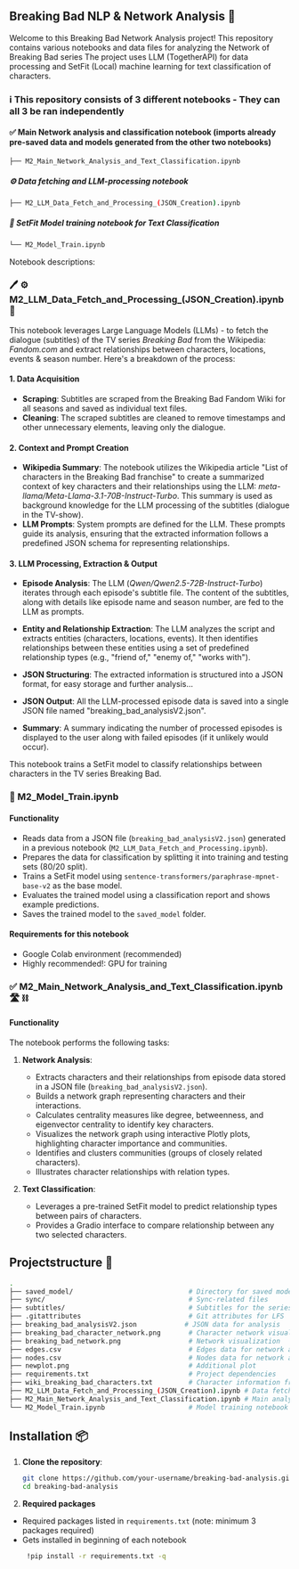 
## Breaking Bad NLP & Network Analysis 🎯
Welcome to this Breaking Bad Network Analysis project! 
This repository contains various notebooks and data files for analyzing the Network of Breaking Bad series 
The project uses LLM (TogetherAPI) for data processing and SetFit (Local) machine learning for text classification of characters.

### ℹ️ This repository consists of 3 different notebooks - They can all 3 be ran independently
#### ✅ Main Network analysis and classification notebook (imports already pre-saved data and models generated from the other two notebooks)
```bash
├── M2_Main_Network_Analysis_and_Text_Classification.ipynb
```
##### ⚙️ Data fetching and LLM-processing notebook
```bash
├── M2_LLM_Data_Fetch_and_Processing_(JSON_Creation).ipynb
```
##### 🧮 SetFit Model training notebook for Text Classification 
```bash
└── M2_Model_Train.ipynb
```                                      


Notebook descriptions:

### 🖊️ ⚙️ M2_LLM_Data_Fetch_and_Processing_(JSON_Creation).ipynb 📨
This notebook leverages Large Language Models (LLMs) - to fetch the dialogue (subtitles) of the TV series *Breaking Bad* from the Wikipedia: *Fandom.com* and extract relationships between characters, locations, events & season number.
Here's a breakdown of the process:

#### 1. Data Acquisition

- **Scraping**: Subtitles are scraped from the Breaking Bad Fandom Wiki for all seasons and saved as individual text files.
- **Cleaning**: The scraped subtitles are cleaned to remove timestamps and other unnecessary elements, leaving only the dialogue.

#### 2. Context and Prompt Creation

- **Wikipedia Summary**: The notebook utilizes the Wikipedia article "List of characters in the Breaking Bad franchise" to create a summarized context of key characters and their relationships using the LLM: *meta-llama/Meta-Llama-3.1-70B-Instruct-Turbo*. This summary is used as background knowledge for the LLM processing of the subtitles (dialogue in the TV-show).
- **LLM Prompts**: System prompts are  defined for the LLM. These prompts guide its analysis, ensuring that the extracted information follows a predefined JSON schema for representing relationships.

#### 3. LLM Processing, Extraction & Output

- **Episode Analysis**: The LLM (*Qwen/Qwen2.5-72B-Instruct-Turbo*) iterates through each episode's subtitle file. The content of the subtitles, along with details like episode name and season number, are fed to the LLM as prompts.
- **Entity and Relationship Extraction**: The LLM analyzes the script and extracts entities (characters, locations, events). It then identifies relationships between these entities using a set of predefined relationship types (e.g., "friend of," "enemy of," "works with").
- **JSON Structuring**: The extracted information is structured into a JSON format, for easy storage and further analysis...

- **JSON Output**: All the LLM-processed episode data is saved into a single JSON file named "breaking_bad_analysisV2.json".
- **Summary**: A summary indicating the number of processed episodes is displayed to the user along with failed episodes (if it unlikely would occur).

This notebook trains a SetFit model to classify relationships between characters in the TV series Breaking Bad.

### 🧮 M2_Model_Train.ipynb
#### Functionality

- Reads data from a JSON file (`breaking_bad_analysisV2.json`) generated in a previous notebook (`M2_LLM_Data_Fetch_and_Processing.ipynb`).
- Prepares the data for classification by splitting it into training and testing sets (80/20 split).
- Trains a SetFit model using `sentence-transformers/paraphrase-mpnet-base-v2` as the base model.
- Evaluates the trained model using a classification report and shows example predictions.
- Saves the trained model to the `saved_model` folder.

#### Requirements for this notebook

- Google Colab environment (recommended)
- Highly recommended!: GPU for training

### ✅ M2_Main_Network_Analysis_and_Text_Classification.ipynb 🛣️ ⛓️

#### Functionality

The notebook performs the following tasks:

1. **Network Analysis**: 
    - Extracts characters and their relationships from episode data stored in a JSON file (`breaking_bad_analysisV2.json`).
    - Builds a network graph representing characters and their interactions.
    - Calculates centrality measures like degree, betweenness, and eigenvector centrality to identify key characters.
    - Visualizes the network graph using interactive Plotly plots, highlighting character importance and communities.
    - Identifies and clusters communities (groups of closely related characters).
    - Illustrates character relationships with relation types.

2. **Text Classification**:
    - Leverages a pre-trained SetFit model to predict relationship types between pairs of characters.
    - Provides a Gradio interface to compare relationship between any two selected characters.


## Projectstructure 📂 

```bash
.
├── saved_model/                             # Directory for saved models
├── sync/                                    # Sync-related files
├── subtitles/                               # Subtitles for the series
├── .gitattributes                           # Git attributes for LFS
├── breaking_bad_analysisV2.json            # JSON data for analysis
├── breaking_bad_character_network.png       # Character network visualization
├── breaking_bad_network.png                 # Network visualization
├── edges.csv                                # Edges data for network analysis
├── nodes.csv                                # Nodes data for network analysis
├── newplot.png                              # Additional plot
├── requirements.txt                         # Project dependencies
├── wiki_breaking_bad_characters.txt         # Character information from Wikipedia
├── M2_LLM_Data_Fetch_and_Processing_(JSON_Creation).ipynb # Data fetching and processing notebook
├── M2_Main_Network_Analysis_and_Text_Classification.ipynb # Main analysis and classification notebook
└── M2_Model_Train.ipynb                     # Model training notebook
```

## Installation 📦 

1. **Clone the repository**:
   ```bash
   git clone https://github.com/your-username/breaking-bad-analysis.git
   cd breaking-bad-analysis
   ```
2. **Required packages**
- Required packages listed in `requirements.txt` (note: minimum 3 packages required)
- Gets installed in beginning of each notebook
  ```bash
   !pip install -r requirements.txt -q
   ```

##
